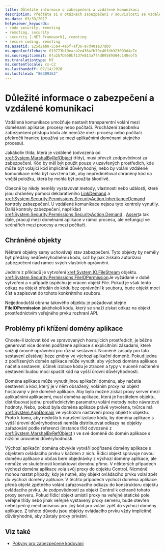 ```yaml
---
title: Důležité informace o zabezpečení a vzdálené komunikaci
description: Přečtěte si o otázkách zabezpečení v souvislosti se vzdálenou komunikací, která umožňuje nastavit transparentní volání mezi doménami aplikace, procesy nebo počítači.
ms.date: 03/30/2017
helpviewer_keywords:
- code security, remoting
- remoting, security
- security [.NET Framework], remoting
- secure coding, remoting
ms.assetid: 125d2ab8-55a4-4e5f-af36-a7d401a37ab0
ms.openlocfilehash: 019773b19eaca2e4364fb79c40fdb923093d4e7e
ms.sourcegitcommit: 0fa2b7b658bf137e813a7f4d09589d64c148ebf5
ms.translationtype: MT
ms.contentlocale: cs-CZ
ms.lasthandoff: 07/14/2020
ms.locfileid: "86309362"
---
```

# <a name="security-and-remoting-considerations"></a>Důležité informace o zabezpečení a vzdálené komunikaci
Vzdálená komunikace umožňuje nastavit transparentní volání mezi doménami aplikace, procesy nebo počítači. Procházení zásobníku zabezpečení přístupu kódu ale nemůže mezi procesy nebo počítači překročit hranice (používá se mezi aplikačními doménami stejného procesu).  
  
 Jakákoliv třída, která je vzdáleně (odvozená od <xref:System.MarshalByRefObject> třídy), musí převzít zodpovědnost za zabezpečení. Kód by měl být použit pouze v uzavřených prostředích, kde může být volající kód implicitně důvěryhodný, nebo by volání vzdálené komunikace měla být navržena tak, aby nepředmětoval chráněný kód na vnější položku, která by mohla být použita škodlivě.  
  
 Obecně by nikdy neměly vystavovat metody, vlastnosti nebo události, které jsou chráněny pomocí deklarativního [LinkDemand](link-demands.md) a <xref:System.Security.Permissions.SecurityAction.InheritanceDemand> kontroly zabezpečení. U vzdálené komunikace nejsou tyto kontroly vynutily. Další kontroly zabezpečení, například <xref:System.Security.Permissions.SecurityAction.Demand> , [Assert](using-the-assert-method.md)a tak dále, pracují mezi doménami aplikace v rámci procesu, ale nefungují ve scénářích mezi procesy a mezi počítači.  
  
## <a name="protected-objects"></a>Chráněné objekty  
 Některé objekty samy uchovávají stav zabezpečení. Tyto objekty by neměly být předány nedůvěryhodnému kódu, což by pak získalo autorizaci zabezpečení nad rámec svých vlastních oprávnění.  
  
 Jedním z příkladů je vytvoření <xref:System.IO.FileStream> objektu. <xref:System.Security.Permissions.FileIOPermission>Je vyžádané v době vytvoření a v případě úspěchu je vrácen objekt File. Pokud je však tento odkaz na objekt předán do kódu bez oprávnění k souboru, bude objekt moci číst a zapisovat do tohoto konkrétního souboru.  
  
 Nejjednodušší obrana takového objektu je požadovat stejné **FileIOPermission** jakéhokoli kódu, který se snaží získat odkaz na objekt prostřednictvím veřejného prvku rozhraní API.  
  
## <a name="application-domain-crossing-issues"></a>Problémy při křížení domény aplikace  
 Chcete-li izolovat kód ve spravovaných hostujících prostředích, je běžné generovat více domén podřízené aplikace s explicitními zásadami, které snižují úrovně oprávnění pro různá sestavení. Nicméně zásady pro tato sestavení zůstávají beze změny ve výchozí aplikační doméně. Pokud jedna z podřízených domén aplikace může vynutit, aby výchozí doména aplikace načetla sestavení, účinek izolace kódu je ztracen a typy v nuceně načteném sestavení budou moci spustit kód na vyšší úrovni důvěryhodnosti.  
  
 Doména aplikace může vynutit jinou aplikační doménu, aby načetla sestavení a kód, který je v něm obsažený, voláním proxy na objekt hostovaný v jiné doméně aplikace. Aby bylo možné získat proxy server mezi aplikačními aplikacemi, musí doména aplikace, která je hostitelem objektu, distribuovat jednu prostřednictvím parametru volání metody nebo návratové hodnoty. Nebo, pokud byla doména aplikace právě vytvořena, tvůrce má <xref:System.AppDomain> ve výchozím nastavení proxy objekt k objektu. Proto k tomu, aby nedošlo k narušení izolace kódu, by doména aplikace s vyšší úrovní důvěryhodnosti neměla distribuovat odkazy na objekty zařazování podle referencí (instance tříd odvozené z <xref:System.MarshalByRefObject> ) ve své doméně do domén aplikace s nižšími úrovněmi důvěryhodnosti.  
  
 Výchozí aplikační doména obvykle vytváří podřízené domény aplikace s objektem ovládacího prvku v každém z nich. Řídicí objekt spravuje novou doménu aplikace a občas bere objednávky z výchozí domény aplikace, ale nemůže ve skutečnosti kontaktovat doménu přímo. V některých případech výchozí doména aplikace volá svůj proxy do objektu Control. Nicméně mohou nastat případy, kdy je nutné, aby objekt ovládacího prvku volal zpět do výchozí domény aplikace. V těchto případech výchozí doména aplikace předá objekt zpětného volání zařazovacího odkazu do konstruktoru objektu ovládacího prvku. Je zodpovědností za objekt Control k ochraně tohoto proxy serveru. Pokud řídicí objekt umístil proxy na veřejné statické pole veřejné třídy nebo jinak veřejně vystavený proxy serveru, bude otevřen nebezpečný mechanismus pro jiný kód pro volání zpět do výchozí domény aplikace. Z tohoto důvodu jsou objekty ovládacího prvku vždy implicitně důvěryhodné, aby zůstaly proxy privátní.  
  
## <a name="see-also"></a>Viz také

- [Pokyny pro zabezpečené kódování](../../standard/security/secure-coding-guidelines.md)
